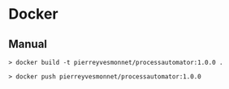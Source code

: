 
# Docker

## Manual

````
> docker build -t pierreyvesmonnet/processautomator:1.0.0 .

> docker push pierreyvesmonnet/processautomator:1.0.0
````
